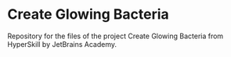 # Create Glowing Bacteria

Repository for the files of the project Create Glowing Bacteria from HyperSkill by JetBrains Academy.